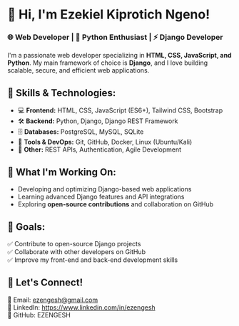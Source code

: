 # 👋 Hi, I'm Ezekiel Kiprotich Ngeno!

### 🌐 Web Developer | 🐍 Python Enthusiast | ⚡ Django Developer

I'm a passionate web developer specializing in **HTML, CSS, JavaScript, and Python**. My main framework of choice is **Django**, and I love building scalable, secure, and efficient web applications.

## 🚀 Skills & Technologies:
- 💻 **Frontend:** HTML, CSS, JavaScript (ES6+), Tailwind CSS, Bootstrap  
- 🛠️ **Backend:** Python, Django, Django REST Framework  
- 🗄️ **Databases:** PostgreSQL, MySQL, SQLite  
- 🔧 **Tools & DevOps:** Git, GitHub, Docker, Linux (Ubuntu/Kali)  
- 📌 **Other:** REST APIs, Authentication, Agile Development  

## 🌟 What I'm Working On:
- Developing and optimizing Django-based web applications  
- Learning advanced Django features and API integrations  
- Exploring **open-source contributions** and collaboration on GitHub  

## 📌 Goals:
✅ Contribute to open-source Django projects  
✅ Collaborate with other developers on GitHub  
✅ Improve my front-end and back-end development skills  

## 🔗 Let's Connect!
📧 Email: ezengesh@gmail.com  
💼 LinkedIn: https://www.linkedin.com/in/ezengesh  
🚀 GitHub: EZENGESH  
